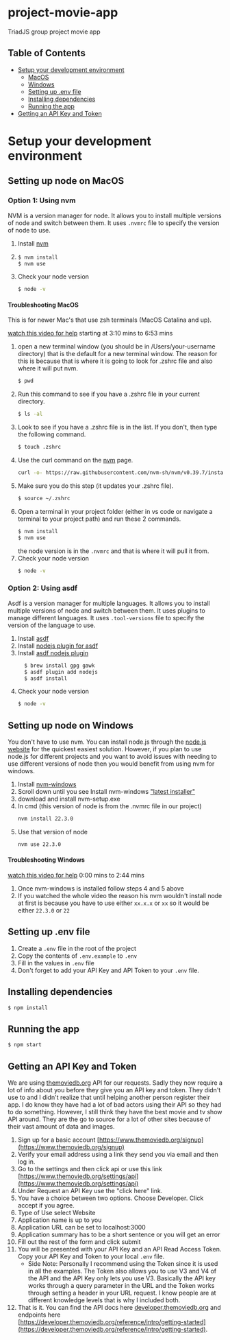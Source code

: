 # project-movie-app
TriadJS group project movie app

## Table of Contents

- [Setup your development environment](#setup-your-development-environment)
    - [MacOS](#setting-up-node-on-macos)
    - [Windows](#setting-up-node-on-windows)
    - [Setting up .env file](#setting-up-env-file)
    - [Installing dependencies](#installing-dependencies)
    - [Running the app](#running-the-app)
- [Getting an API Key and Token](#getting-an-api-key-and-token)


# Setup your development environment

## Setting up node on MacOS

### Option 1: Using nvm

NVM is a version manager for node. It allows you to install multiple versions of node and switch between them.
It uses `.nvmrc` file to specify the version of node to use.

1. Install [nvm](https://github.com/nvm-sh/nvm)
2. ```sh
   $ nvm install
   $ nvm use
    ```
3. Check your node version
    ```sh
    $ node -v
    ```

#### Troubleshooting MacOS

This is for newer Mac's that use zsh terminals (MacOS Catalina and up).

[watch this video for help](https://www.youtube.com/watch?v=S8ovFOnB4Sg&t=190s) starting at 3:10 mins to 6:53 mins

1. open a new terminal window (you should be in /Users/your-username directory) that is the default for a new terminal window. The reason for this is because that is where it is going to look for .zshrc file and also where it will put nvm.
    ```sh
    $ pwd
    ```
2. Run this command to see if you have a .zshrc file in your current directory.
    ```sh
    $ ls -al
    ```
3. Look to see if you have a .zshrc file is in the list. If you don't, then type the following command.
    ```sh
    $ touch .zshrc
    ```
4. Use the curl command on the [nvm](https://github.com/nvm-sh/nvm) page.
    ```sh
    curl -o- https://raw.githubusercontent.com/nvm-sh/nvm/v0.39.7/install.sh | bash
    ```
5. Make sure you do this step (it updates your .zshrc file).
    ```sh
    $ source ~/.zshrc
    ```
6. Open a terminal in your project folder (either in vs code or navigate a terminal to your project path) and run these 2 commands.
    ```sh
    $ nvm install
    $ nvm use
    ``` 
    the node version is in the `.nvmrc` and that is where it will pull it from.
7. Check your node version
    ```sh
    $ node -v
    ```

### Option 2: Using asdf

Asdf is a version manager for multiple languages. It allows you to install multiple versions of node and switch between them.
It uses plugins to manage different languages.  It uses `.tool-versions` file to specify the version of the language to use.

1. Install [asdf](https://asdf-vm.com/guide/getting-started.html)
2. Install [nodejs plugin for asdf](https://github.com/asdf-vm/asdf-nodejs/)
3. Install [asdf nodejs plugin](https://asdf-vm.com/guide/getting-started.html#_4-install-a-plugin) 
    ```sh
      $ brew install gpg gawk
      $ asdf plugin add nodejs
      $ asdf install
    ``` 
4. Check your node version
    ```sh
    $ node -v
    ```

## Setting up node on Windows

You don't have to use nvm. You can install node.js through the [node.js website](https://nodejs.org/en/download/prebuilt-installer) for the quickest easiest solution. However, if you plan to use node.js for different projects and you want to avoid issues with needing to use different versions of node then you would benefit from using nvm for windows.

1. Install [nvm-windows](https://github.com/coreybutler/nvm-windows)
2. Scroll down until you see Install nvm-windows ["latest installer"](https://github.com/coreybutler/nvm-windows/releases)
3. download and install nvm-setup.exe
4. In cmd (this version of node is from the .nvmrc file in our project)
    ```sh
    nvm install 22.3.0 
    ```
5. Use that version of node
    ```sh
    nvm use 22.3.0
    ```
#### Troubleshooting Windows

[watch this video for help](https://www.youtube.com/watch?v=KW7_F-6Vsa8) 0:00 mins to 2:44 mins

1. Once nvm-windows is installed follow steps 4 and 5 above
2. If you watched the whole video the reason his nvm wouldn't install node at first is because you have to use either
    `xx.x.x` or `xx` so it would be either `22.3.0` or `22`

## Setting up .env file

1. Create a `.env` file in the root of the project
2. Copy the contents of `.env.example` to `.env`
3. Fill in the values in `.env` file
4. Don't forget to add your API Key and API Token to your `.env` file.

## Installing dependencies

```sh
$ npm install
```

## Running the app

```sh
$ npm start
```

## Getting an API Key and Token

We are using [themoviedb.org](themoviedb.org) API for our requests. Sadly they now require a lot of info about you before they give you an API key and token. They didn't use to and I didn't realize that until helping another person register their app. I do know they have had a lot of bad actors using their API so they had to do something. However, I still think they have the best movie and tv show API around. They are the go to source for a lot of other sites because of their vast amount of data and images.

1. Sign up for a basic account [https://www.themoviedb.org/signup](https://www.themoviedb.org/signup)
2. Verify your email address using a link they send you via email and then log in.
3. Go to the settings and then click api or use this link [https://www.themoviedb.org/settings/api](https://www.themoviedb.org/settings/api)
4. Under Request an API Key use the "click here" link.
5. You have a choice between two options. Choose Developer. Click accept if you agree.
6. Type of Use select Website 
7. Application name is up to you
8. Application URL can be set to localhost:3000
9. Application summary has to be a short sentence or you will get an error
10. Fill out the rest of the form and click submit
11. You will be presented with your API Key and an API Read Access Token. Copy your API Key and Token to your local `.env` file. 
    - Side Note: Personally I recommend using the Token since it is used in all the examples. The Token also allows you to use V3 and V4 of the API and the API Key only lets you use V3. Basically the API key works through a query parameter in the URL and the Token works through setting a header in your URL request. I know people are at different knowledge levels that is why I included both.
12. That is it. You can find the API docs here [developer.themoviedb.org](https://developer.themoviedb.org/docs/getting-started) and endpoints here [https://developer.themoviedb.org/reference/intro/getting-started](https://developer.themoviedb.org/reference/intro/getting-started).